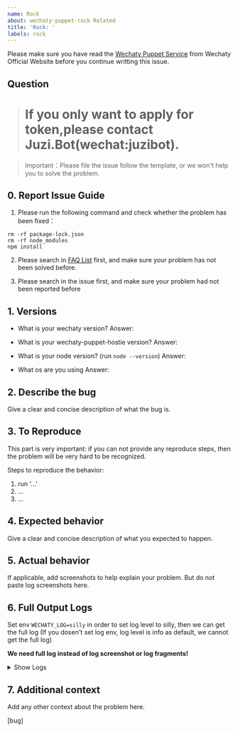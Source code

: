 ```yaml
---
name: Rock
about: wechaty-puppet-rock Related
title: 'Rock: '
labels: rock
---
```


Please make sure you have read the [Wechaty Puppet Service](https://wechaty.js.org/docs/puppet-services/) from Wechaty Official Website before you continue writting this issue.

## Question

> # If you only want to apply for token,please contact Juzi.Bot(wechat:juzibot).

> Important：Please file the issue follow the template, or we won't help you to solve the problem.


## 0. Report Issue Guide

1. Please run the following command and check whether the problem has been fixed：
```
rm -rf package-lock.json
rm -rf node_modules
npm install
```

2. Please search in [FAQ List](https://wechaty.js.org/faq) first, and make sure your problem has not been solved before.

3. Please search in the issue first, and make sure your problem had not been reported before

## 1. Versions
- What is your wechaty version?
Answer:

- What is your wechaty-puppet-hostie version?
Answer:

- What is your node version? (run `node --version`)
Answer:

- What os are you using
Answer:

## 2. Describe the bug
Give a clear and concise description of what the bug is.

## 3. To Reproduce
This part is very important: if you can not provide any reproduce steps, then the problem will be very hard to be recognized.

Steps to reproduce the behavior:
1. run '...'
2. ...
3. ...

## 4. Expected behavior
Give a clear and concise description of what you expected to happen.

## 5. Actual behavior
If applicable, add screenshots to help explain your problem. But do not paste log screenshots here.


## 6. Full Output Logs
Set env `WECHATY_LOG=silly` in order to set log level to silly, then we can get the full log (If you dosen't set log env, log level is info as default, we cannot get the full log)

**We need full log instead of log screenshot or log fragments!**

<details>
<summary>
Show Logs
</summary>

```shell
$ WECHATY_LOG=silly node yourbot.js

Question: Paste your FULL(DO NOT ONLY PROVIDE FRAGMENTS) log messages
Answer:

```

</details>

## 7. Additional context
Add any other context about the problem here.

[bug]
